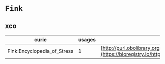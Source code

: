 # `Fink`
## xco
| curie                       |   usages | nodes                                                                                                           |
|-----------------------------|----------|-----------------------------------------------------------------------------------------------------------------|
| Fink:Encyclopedia_of_Stress |        1 | [http://purl.obolibrary.org/obo/XCO:0000189](https://bioregistry.io/http://purl.obolibrary.org/obo/XCO:0000189) |
